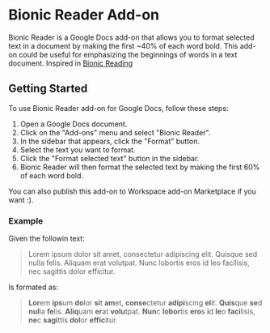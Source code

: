 # Bionic Reader Add-on

Bionic Reader is a Google Docs add-on that allows you to format selected text in a document by making the first ~40% of each word bold. This add-on could be useful for emphasizing the beginnings of words in a text document. Inspired in [Bionic Reading](https://bionic-reading.com/)

## Getting Started
To use Bionic Reader add-on for Google Docs, follow these steps:

1. Open a Google Docs document.
2. Click on the "Add-ons" menu and select "Bionic Reader".
3. In the sidebar that appears, click the "Format" button.
4. Select the text you want to format.
5. Click the "Format selected text" button in the sidebar.
6. Bionic Reader will then format the selected text by making the first 60% of each word bold.

You can also publish this add-on to Workspace add-on Marketplace if you want :).

### Example

Given the followin text:
> Lorem ipsum dolor sit amet, consectetur adipiscing elit. Quisque sed nulla felis. Aliquam erat volutpat. Nunc lobortis eros id leo facilisis, nec sagittis dolor efficitur.

Is formated as:
> **Lor**em **ips**um **do**lor **si**t **am**et, **conse**ctetur **adipi**scing **el**it. **Quis**que **se**d **nul**la **fe**lis. **Aliq**uam **er**at **volu**tpat. **Nun**c **lobor**tis **ero**s **i**d **le**o **faci**lisis, **ne**c **sagi**ttis **dol**or **effic**itur.
